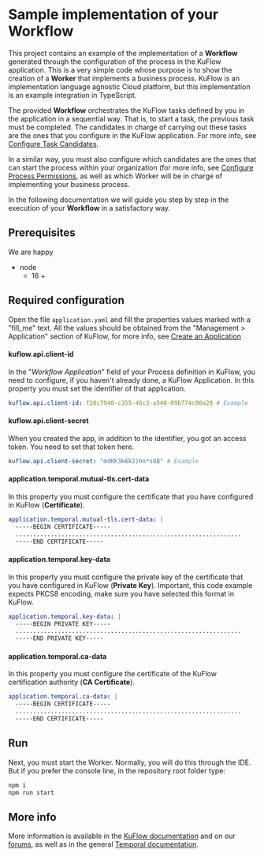 # Sample implementation of your Workflow

This project contains an example of the implementation of a **Workflow** generated through the configuration 
of the process in the KuFlow application. This is a very simple code whose purpose is to show the creation of
a **Worker** that implements a business process. KuFlow is an implementation language agnostic Cloud platform, but 
this implementation is an example integration in TypeScript.

The provided **Workflow** orchestrates the KuFlow tasks defined by you in the application in a sequential way. That 
is, to start a task, the previous task must be completed. The candidates in charge of carrying out these tasks are 
the ones that you configure in the KuFlow application. For more info, see 
[Configure Task Candidates](https://docs.kuflow.com/how-to/task-candidates).

In a similar way, you must also configure which candidates are the ones that can start the process within your 
organization (for more info, see [Configure Process Permissions](https://docs.kuflow.com/how-to/process-permissions),
as well as which Worker will be in charge of implementing your business process.

In the following documentation we will guide you step by step in the execution of your **Workflow** in a satisfactory way.

## Prerequisites

We are happy

- node
  - 16 + 

## Required configuration

Open the file `application.yaml` and fill the properties values marked with a "fill_me" text. All the values should 
be obtained from the "Management > Application" section of KuFlow, for more info, see 
[Create an Application](https://docs.kuflow.com/how-to/applications)

#### kuflow.api.client-id

In the "_Workflow Application_" field of your Process definition in KuFlow, you need to configure, if you haven't already done, a KuFlow Application. In this property you must set the identifier of that application.

```yaml
kuflow.api.client-id: f28c7940-c355-46c3-a540-09b774c00a20 # Example
```

#### kuflow.api.client-secret

When you created the app, in addition to the identifier, you got an access token. You need to set that token here.

```yaml
kuflow.api.client-secret: "mdKK3k6k2)hn*s98" # Example
```

#### application.temporal.mutual-tls.cert-data

In this property you must configure the certificate that you have configured in KuFlow (**Certificate**).

```yaml
application.temporal.mutual-tls.cert-data: |
  -----BEGIN CERTIFICATE-----
  ................................................................
  -----END CERTIFICATE-----
```

#### application.temporal.key-data

In this property you must configure the private key of the certificate that you have configured in KuFlow (**Private Key**). Important, this code example expects PKCS8 encoding, make sure you have selected this format in KuFlow.

```yaml
application.temporal.key-data: |
  -----BEGIN PRIVATE KEY-----
  ................................................................
  -----END PRIVATE KEY-----
```

#### application.temporal.ca-data

In this property you must configure the certificate of the KuFlow certification authority (**CA Certificate**).

```yaml
application.temporal.ca-data: |
  -----BEGIN CERTIFICATE-----
  ................................................................
  -----END CERTIFICATE-----
```

## Run

Next, you must start the Worker. Normally, you will do this through the IDE. But if you prefer the console line, in the repository root folder type:

```bash
npm i
npm run start
```

## More info

More information is available in the [KuFlow documentation](https://docs.kuflow.com/) and on our [forums](https://community.kuflow.com/), as well as in the general [Temporal documentation](https://docs.temporal.io/).
